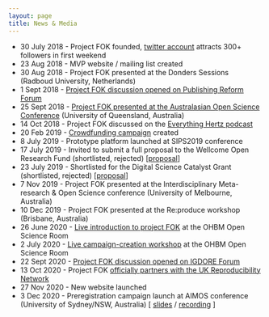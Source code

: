 ```yaml
---
layout: page
title: News & Media
---
```


* 30 July 2018 - Project FOK founded, [twitter account](https://twitter.com/projectfok) attracts 300+ followers in first weekend
* 23 Aug 2018 - MVP website / mailing list created
* 30 Aug 2018 - Project FOK presented at the Donders Sessions (Radboud University, Netherlands)
* 1 Sept 2018 - [Project FOK discussion opened on Publishing Reform Forum](https://gitlab.com/publishing-reform/discussion/-/issues/78)
* 25 Sept 2018 - [Project FOK presented at the Australasian Open Science Conference](https://osf.io/gb5yv/) (University of Queensland, Australia)
* 14 Oct 2018 - Project FOK discussed on the [Everything Hertz podcast](https://soundcloud.com/everything-hertz/70-doubling-blinding-dog-balls)
* 20 Feb 2019 - [Crowdfunding campaign](https://www.gofundme.com/f/rpjkz-test) created
* 8 July 2019 - Prototype platform launched at SIPS2019 conference
* 17 July 2019 - Invited to submit a full proposal to the Wellcome Open Research Fund (shortlisted, rejected) [[proposal](https://docs.google.com/document/d/1D5Il4sEEeVZ56xURgkFZRWjjaThXEqZJ0JyDP1DNwDY/edit?usp=sharing)]
* 23 July 2019 - Shortlisted for the Digital Science Catalyst Grant (shortlisted, rejected) [[proposal](https://docs.google.com/document/d/1SHccmUiQf59rwefbzQWAhr3PyCiGbr2bLCsAzKIvKb0/edit?usp=sharing)]
* 7 Nov 2019 - Project FOK presented at the Interdisciplinary Meta-research & Open Science conference (University of Melbourne, Australia)
* 10 Dec 2019 - Project FOK presented at the Re:produce workshop (Brisbane, Australia)
* 26 June 2020 - [Live introduction to project FOK](https://www.youtube.com/watch?v=_JTPtyPrMLM) at the OHBM Open Science Room
* 2 July 2020 - [Live campaign-creation workshop](https://www.youtube.com/watch?v=5LJbzztPpME) at the OHBM Open Science Room
* 22 Sept 2020 - [Project FOK discussion opened on IGDORE Forum](https://forum.igdore.org/t/project-free-our-knowledge-fixing-academia-with-collective-action/851)
* 13 Oct 2020 - Project FOK [officially partners with the UK Reproducibility Network](https://www.ukrn.org/2020/10/13/ukrn-partnering-project-fok/)
* 27 Nov 2020 - New website launched
* 3 Dec 2020 - Preregistration campaign launch at AIMOS conference (University of Sydney/NSW, Australia) [ [slides](https://docs.google.com/presentation/d/1nXDTM4EmKId93ClKNRQVCncAMmm1y8Z398TU2bm32eI/edit?usp=sharing) / [recording](https://youtu.be/vzB7Vh_gkLs) ]

